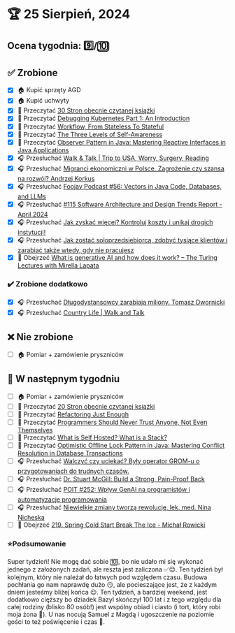 # 🏆 25 Sierpień, 2024

## Ocena tygodnia: 9️⃣/🔟

## ✅ Zrobione
- [x] 🏠 Kupić sprzęty AGD
- [x] 🏠 Kupić uchwyty
- [x] 📗 Przeczytać [30 Stron obecnie czytanej książki](https://github.com/BartoszDabek/bdabek.pl/blob/master/miscellaneous/books.md)
- [x] 📗 Przeczytać [Debugging Kubernetes Part 1: An Introduction](https://foojay.io/today/debugging-kubernetes-part-1-an-introduction/)
- [x] 📗 Przeczytać [Workflow, From Stateless To Stateful](https://foojay.io/today/workflow-from-stateless-to-stateful/)
- [x] 📗 Przeczytać [The Three Levels of Self-Awareness](https://markmanson.net/self-awareness)
- [x] 📗 Przeczytać [Observer Pattern in Java: Mastering Reactive Interfaces in Java Applications](https://java-design-patterns.com/patterns/observer/)
- [x] 🎧 Przesłuchać [Walk & Talk | Trip to USA, Worry, Surgery, Reading](https://effortlessenglishshow.com/walk-talk-trip-to-usa-worry-surgery-reading)
- [x] 🎧 Przesłuchać [Migranci ekonomiczni w Polsce. Zagrożenie czy szansa na rozwój? Andrzej Korkus](https://zaprojektujswojezycie.pl/migranci-ekonomiczni-w-polsce-zagrozenie-czy-szansa-na-rozwoj-andrzej-korkus/)
- [x] 🎧 Przesłuchać [Foojay Podcast #56: Vectors in Java Code, Databases, and LLMs](https://foojay.io/today/foojay-podcast-56/)
- [x] 🎧 Przesłuchać [#115 Software Architecture and Design Trends Report - April 2024](https://patoarchitekci.io/115/)
- [x] 🎧 Przesłuchać [Jak zyskać więcej? Kontroluj koszty i unikaj drogich instytucji!](https://inwestomat.eu/jak-zyskac-wiecej-kontroluj-koszty/)
- [x] 🎧 Przesłuchać [Jak zostać soloprzedsiębiorcą, zdobyć tysiące klientów i zarabiać także wtedy, gdy nie pracujesz](https://malawielkafirma.pl/jak-zostac-soloprzedsiebiorca/)
- [x] 🎥 Obejrzeć [What is generative AI and how does it work? – The Turing Lectures with Mirella Lapata](https://youtu.be/_6R7Ym6Vy_I)

### ✔️ Zrobione dodatkowo
- [x] 🎧 Przesłuchać [Długodystansowcy zarabiają miliony. Tomasz Dwornicki](https://zaprojektujswojezycie.pl/dlugodystansowcy-zarabiaja-miliony-tomasz-dwornicki/)
- [x] 🎧 Przesłuchać [Country Life | Walk and Talk](https://effortlessenglishshow.com/country-life-walk-and-talk)

## ❌ Nie zrobione
- [ ] 🏠 Pomiar + zamówienie pryszniców

## 📝 W następnym tygodniu
- [ ] 🏠 Pomiar + zamówienie pryszniców
- [ ] 📗 Przeczytać [20 Stron obecnie czytanej książki](https://github.com/BartoszDabek/bdabek.pl/blob/master/miscellaneous/books.md)
- [ ] 📗 Przeczytać [Refactoring Just Enough](https://blog.thecodewhisperer.com/permalink/refactoring-just-enough)
- [ ] 📗 Przeczytać [Programmers Should Never Trust Anyone, Not Even Themselves](https://carbon-steel.github.io/jekyll/update/2024/06/19/abstractions.html)
- [ ] 📗 Przeczytać [What is Self Hosted? What is a Stack?](https://lucumr.pocoo.org/2024/6/26/what-is-self-hosted/)
- [ ] 📗 Przeczytać [Optimistic Offline Lock Pattern in Java: Mastering Conflict Resolution in Database Transactions](https://java-design-patterns.com/patterns/optimistic-offline-lock/)
- [ ] 🎧 Przesłuchać [Walczyć czy uciekać? Były operator GROM-u o przygotowaniach do trudnych czasów.](https://podcasts.apple.com/us/podcast/walczy%C4%87-czy-ucieka%C4%87-by%C5%82y-operator-grom-u-o-przygotowaniach/id1457955290?i=1000662113555&l=ru)
- [ ] 🎧 Przesłuchać [Dr. Stuart McGill: Build a Strong, Pain-Proof Back](https://www.hubermanlab.com/episode/dr-stuart-mcgill-build-a-strong-pain-proof-back)
- [ ] 🎧 Przesłuchać [POIT #252: Wpływ GenAI na programistów i automatyzację programowania](https://porozmawiajmyoit.pl/poit-252-wplyw-genai-na-programistow-i-automatyzacje-programowania/)
- [ ] 🎧 Przesłuchać [Niewielkie zmiany tworzą rewolucję. lek. med. Nina Nicheska](https://zaprojektujswojezycie.pl/niewielkie-zmiany-tworza-rewolucje-lek-med-nina-nicheska/)
- [ ] 🎥 Obejrzeć [219. Spring Cold Start Break The Ice - Michał Rowicki](https://youtu.be/LBBtkDDKNQI)

### ⭐Podsumowanie
Super tydzień! Nie mogę dać sobie 🔟, bo nie udało mi się wykonać jednego z założonych zadań, ale reszta jest zaliczona ✅😊. Ten tydzień był kolejnym, który nie należał do łatwych pod względem czasu. Budowa pochłania go nam naprawdę dużo 😏, ale pocieszające jest, że z każdym dniem jesteśmy bliżej końca 😉. Ten tydzień, a bardziej weekend, jest dodatkowo cięższy bo dziadek Bazyl skończył 100 lat i z tego względu dla całej rodziny (blisko 80 osób!) jest wspólny obiad i ciasto (i tort, który robi moja żona 🎂). U nas nocują Samuel z Magdą i ugoszczenie na poziomie gości to też poświęcenie i czas 🙂.

